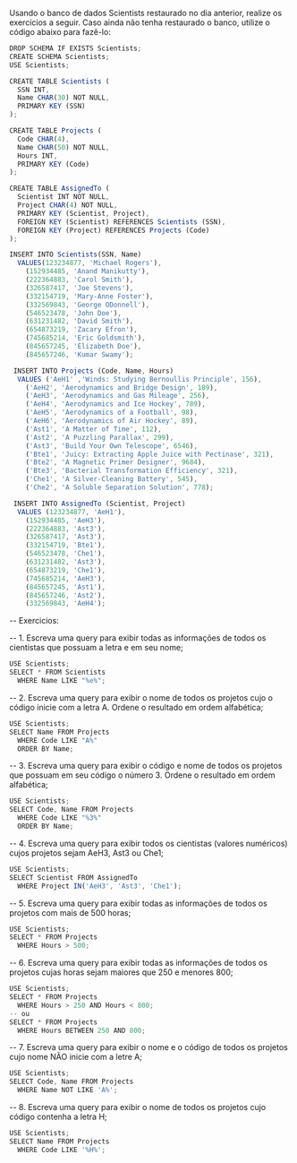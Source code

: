 Usando o banco de dados Scientists restaurado no dia anterior, realize os exercícios a seguir. Caso ainda não tenha restaurado o banco, utilize o código abaixo para fazê-lo:
```js
DROP SCHEMA IF EXISTS Scientists;
CREATE SCHEMA Scientists;
USE Scientists;

CREATE TABLE Scientists (
  SSN INT,
  Name CHAR(30) NOT NULL,
  PRIMARY KEY (SSN)
);

CREATE TABLE Projects (
  Code CHAR(4),
  Name CHAR(50) NOT NULL,
  Hours INT,
  PRIMARY KEY (Code)
);

CREATE TABLE AssignedTo (
  Scientist INT NOT NULL,
  Project CHAR(4) NOT NULL,
  PRIMARY KEY (Scientist, Project),
  FOREIGN KEY (Scientist) REFERENCES Scientists (SSN),
  FOREIGN KEY (Project) REFERENCES Projects (Code)
);

INSERT INTO Scientists(SSN, Name)
  VALUES(123234877, 'Michael Rogers'),
    (152934485, 'Anand Manikutty'),
    (222364883, 'Carol Smith'),
    (326587417, 'Joe Stevens'),
    (332154719, 'Mary-Anne Foster'),
    (332569843, 'George ODonnell'),
    (546523478, 'John Doe'),
    (631231482, 'David Smith'),
    (654873219, 'Zacary Efron'),
    (745685214, 'Eric Goldsmith'),
    (845657245, 'Elizabeth Doe'),
    (845657246, 'Kumar Swamy');

 INSERT INTO Projects (Code, Name, Hours)
  VALUES ('AeH1' ,'Winds: Studying Bernoullis Principle', 156),
    ('AeH2', 'Aerodynamics and Bridge Design', 189),
    ('AeH3', 'Aerodynamics and Gas Mileage', 256),
    ('AeH4', 'Aerodynamics and Ice Hockey', 789),
    ('AeH5', 'Aerodynamics of a Football', 98),
    ('AeH6', 'Aerodynamics of Air Hockey', 89),
    ('Ast1', 'A Matter of Time', 112),
    ('Ast2', 'A Puzzling Parallax', 299),
    ('Ast3', 'Build Your Own Telescope', 6546),
    ('Bte1', 'Juicy: Extracting Apple Juice with Pectinase', 321),
    ('Bte2', 'A Magnetic Primer Designer', 9684),
    ('Bte3', 'Bacterial Transformation Efficiency', 321),
    ('Che1', 'A Silver-Cleaning Battery', 545),
    ('Che2', 'A Soluble Separation Solution', 778);

 INSERT INTO AssignedTo (Scientist, Project)
  VALUES (123234877, 'AeH1'),
    (152934485, 'AeH3'),
    (222364883, 'Ast3'),
    (326587417, 'Ast3'),
    (332154719, 'Bte1'),
    (546523478, 'Che1'),
    (631231482, 'Ast3'),
    (654873219, 'Che1'),
    (745685214, 'AeH3'),
    (845657245, 'Ast1'),
    (845657246, 'Ast2'),
    (332569843, 'AeH4');
```
-- Exercicios: 

-- 1. Escreva uma query para exibir todas as informações de todos os cientistas que possuam a letra e em seu nome;
```js
USE Scientists;
SELECT * FROM Scientists 
  WHERE Name LIKE "%e%";
```

-- 2. Escreva uma query para exibir o nome de todos os projetos cujo o código inicie com a letra A. Ordene o resultado em ordem alfabética;
```js
USE Scientists;
SELECT Name FROM Projects 
  WHERE Code LIKE "A%" 
  ORDER BY Name;
```

-- 3. Escreva uma query para exibir o código e nome de todos os projetos que possuam em seu código o número 3. Ordene o resultado em ordem alfabética;
```js
USE Scientists;
SELECT Code, Name FROM Projects 
  WHERE Code LIKE "%3%" 
  ORDER BY Name;
```

-- 4. Escreva uma query para exibir todos os cientistas (valores numéricos) cujos projetos sejam AeH3, Ast3 ou Che1;
```js
USE Scientists;
SELECT Scientist FROM AssignedTo 
  WHERE Project IN('AeH3', 'Ast3', 'Che1');
```

-- 5. Escreva uma query para exibir todas as informações de todos os projetos com mais de 500 horas;
```js
USE Scientists;
SELECT * FROM Projects 
  WHERE Hours > 500;
```

-- 6. Escreva uma query para exibir todas as informações de todos os projetos cujas horas sejam maiores que 250 e menores 800;
```js
USE Scientists;
SELECT * FROM Projects 
  WHERE Hours > 250 AND Hours < 800;
-- ou
SELECT * FROM Projects 
  WHERE Hours BETWEEN 250 AND 800;
```

-- 7. Escreva uma query para exibir o nome e o código de todos os projetos cujo nome NÃO inicie com a letre A;
```js
USE Scientists;
SELECT Code, Name FROM Projects 
  WHERE Name NOT LIKE 'A%';
```

-- 8. Escreva uma query para exibir o nome de todos os projetos cujo código contenha a letra H;
```js
USE Scientists;
SELECT Name FROM Projects 
  WHERE Code LIKE '%H%';
```
